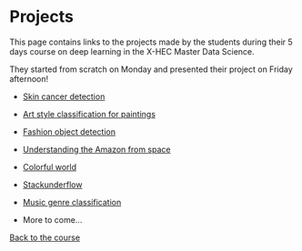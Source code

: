 # Projects

This page contains links to the projects made by the students during their 5 days course on deep learning in the X-HEC Master Data Science.

They started from scratch on Monday and presented their project on Friday afternoon!

- [Skin cancer detection](https://github.com/ruoyzhang/Skin_Cancer_Detection_with_GradCam)

- [Art style classification for paintings](https://github.com/charlottecaucheteux/style_transfer)

- [Fashion object detection](https://github.com/SebastienMoeller/Deep-Learning-Polytechnique-CAS-Object-Detection/blob/master/Blue_Steel_Classifier.ipynb)

- [Understanding the Amazon from space](https://github.com/ebgv/Planet--Understanding-the-Amazon-from-Space)

- [Colorful world](https://color-gan-x.herokuapp.com/home)

- [Stackunderflow](https://github.com/peloyeje/code-issue-tagger)

- [Music genre classification](https://github.com/Jamaneth/music-genre-finder)

- More to come...

[Back to the course](https://mlelarge.github.io/dataflowr/#fasterai)

